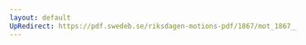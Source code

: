 ```yaml
---
layout: default
UpRedirect: https://pdf.swedeb.se/riksdagen-motions-pdf/1867/mot_1867__ak__00281/mot_1867__ak__00281_002.pdf
---
```

